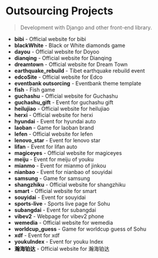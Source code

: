 # Outsourcing Projects
> Development with Django and other front-end library.

- **bibi** -  Official website for bibi
- **blackWhite** -  Black or White diamonds game
- **dayou** -  Official website for Doyoo
- **dianqing** -  Official website for Dianqing
- **dreamtown** -  Official website for Dream Town
- **earthquake_rebuild** -  Tibet earthquake rebuild event
- **edcoSite** -  Official website for Edco
- **eventbank outsorcing** -  Eventbank theme template
- **fish** -  Fish game
- **guchashu** -  Official website for Guchashu
- **guchashu_gift** -  Event for guchashu gift
- **heilujiao** -  Official website for heilujiao
- **herxi** -  Official website for herxi
- **hyundai** -  Event for hyundai auto
- **laoban** -  Game for laoban brand
- **lefen** -  Official website for lefen
- **lenovo_star** -  Event for lenovo star
- **lifan** -  Event for lifan auto
- **magiceyes** -  Official website for magiceyes
- **meiju** -  Event for meiju of youku
- **mianmo** -  Event for mianmo of jinkou
- **nianbao** -  Event for nianbao of souyidai
- **samsung** -  Game for samsung
- **shangzhiku** -  Official website for shangzhiku
- **smart** -  Official website for smart
- **souyidai** -  Event for souyidai
- **sports-live** -  Sports live page for Sohu
- **subangdai** -  Event for subangdai
- **vibev2** -  Webpage for vibev2 phone
- **wemedia** -  Official website for wemedia
- **worldcup_guess** -  Game for worldcup guess of Sohu
- **xdf** -  Event for xdf
- **youkuIndex** -  Event for youku Index
- **瀚海铂达** -  Official website for 瀚海铂达
